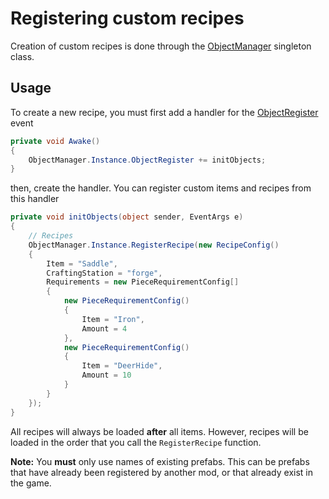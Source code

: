 # Registering custom recipes
Creation of custom recipes is done through the [ObjectManager](xref:JotunnLib.Managers.ObjectManager) singleton class.

## Usage
To create a new recipe, you must first add a handler for the [ObjectRegister](xref:JotunnLib.Managers.ObjectManager.ObjectRegister) event

```cs
private void Awake()
{
    ObjectManager.Instance.ObjectRegister += initObjects;
}
```

then, create the handler. You can register custom items and recipes from this handler

```cs
private void initObjects(object sender, EventArgs e)
{
    // Recipes
    ObjectManager.Instance.RegisterRecipe(new RecipeConfig()
    {
        Item = "Saddle",
        CraftingStation = "forge",
        Requirements = new PieceRequirementConfig[]
        {
            new PieceRequirementConfig()
            {
                Item = "Iron",
                Amount = 4
            },
            new PieceRequirementConfig()
            {
                Item = "DeerHide",
                Amount = 10
            }
        }
    });
}
```

All recipes will always be loaded **after** all items. However, recipes will be loaded in the order that you call the `RegisterRecipe` function.

**Note:** You **must** only use names of existing prefabs. This can be prefabs that have already been registered by another mod, or that already exist in the game.